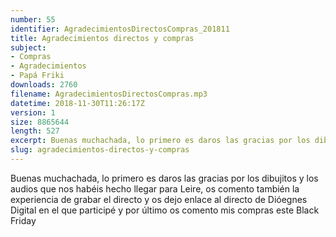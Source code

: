 ```yaml
---
number: 55
identifier: AgradecimientosDirectosCompras_201811
title: Agradecimientos directos y compras
subject:
- Compras
- Agradecimientos
- Papá Friki
downloads: 2760
filename: AgradecimientosDirectosCompras.mp3
datetime: 2018-11-30T11:26:17Z
version: 1
size: 8865644
length: 527
excerpt: Buenas muchachada, lo primero es daros las gracias por los dibujitos y los audios que nos habéis hecho llegar para Leire, os comento también la experiencia de grabar el directo y os dejo enlace al directo de Dióegnes Digital en el que participé y por último os comento mis compras este Black Friday
slug: agradecimientos-directos-y-compras
---
```

Buenas muchachada, lo primero es daros las gracias por los dibujitos y los audios que nos habéis hecho llegar para Leire, os comento también la experiencia de grabar el directo y os dejo enlace al directo de Dióegnes Digital en el que participé y por último os comento mis compras este Black Friday